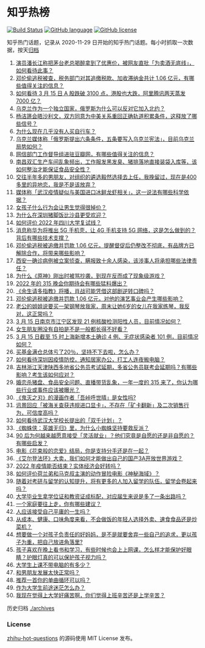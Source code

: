 # 知乎热榜
[![Build Status](https://github.com/ToWeLong/zhihu-hot-questions/workflows/CI/badge.svg)](https://github.com/ToWeLong/zhihu-hot-questions/actions)
[![GitHub language](https://img.shields.io/badge/language-golang-orange.svg)](https://golang.org/)
[![GitHub license](https://img.shields.io/github/license/ToWeLong/zhihu-hot-questions)](https://github.com/ToWeLong/zhihu-hot-questions/blob/main/LICENSE)

知乎热门话题，记录从 2020-11-29 日开始的知乎热门话题。每小时抓取一次数据，按天[归档](./archives)

<!-- BEGIN -->

1. [演员潘长江称把茅台老总喝醉拿到了优惠价，被网友直批「为卖酒无底线」，如何看待此事？](https://www.zhihu.com/question/521931029)
1. [邓伦偷逃税被查，税务部门对其追缴税款、加收滞纳金共计 1.06 亿元，有哪些值得关注的信息？](https://www.zhihu.com/question/522079482)
1. [如何看待 3 月 15 日 A 股跌破 3100 点，港股也大跌，阿里腾讯两天蒸发 7000 亿？](https://www.zhihu.com/question/522065616)
1. [乌克兰作为一个独立国家，俄罗斯为什么可以反对它加入北约？](https://www.zhihu.com/question/518530620)
1. [杨洁篪会晤沙利文，双方同意为中美关系重回正确轨道积累条件，这释放了哪些信号？](https://www.zhihu.com/question/522033924)
1. [为什么现在几乎没有人买自行车？](https://www.zhihu.com/question/392132198)
1. [乌克兰媒体称「俄罗斯提出六条条件，五条要写入乌克兰宪法」，目前乌克兰局势如何？](https://www.zhihu.com/question/521886190)
1. [网信部门工作督导组进驻豆瓣网，有哪些值得关注的信息？](https://www.zhihu.com/question/522067323)
1. [南昌双汇生产车间乱象频出，工作服发黑发臭、猪排落地直接装袋入库等，该如何整治才能保证食品安全性？](https://www.zhihu.com/question/522006258)
1. [交往半年多的男朋友，对组织的遴选毅然选择去上任，我挽留过，现在是400多里的异地恋，我是不是该放弃？](https://www.zhihu.com/question/521631414)
1. [媒体称「武汉疫情疑似与美国进口冰鲜龙虾相关」，这一说法有哪些科学依据？](https://www.zhihu.com/question/522046230)
1. [女孩子什么行为会让男生觉得很掉价？](https://www.zhihu.com/question/413138711)
1. [为什么在深圳猪脚饭比沙县更受欢迎？](https://www.zhihu.com/question/521268022)
1. [如何评价 2022 年四川大学复试线？](https://www.zhihu.com/question/521896267)
1. [消息称华为将推出 5G 手机壳，让 4G 手机支持 5G 网络，这是怎么做到的？背后有哪些技术支撑？](https://www.zhihu.com/question/521696905)
1. [邓伦偷逃税被追缴并罚款 1.06 亿元，提醒督促后仍整改不彻底，有品牌方已解除合作，将带来哪些影响？](https://www.zhihu.com/question/522079749)
1. [西安一确诊病例被立案侦查，瞒报致十余人感染，该涉事人将承担哪些法律责任？](https://www.zhihu.com/question/522004603)
1. [为什么《原神》刚出时被骂抄袭，到现在反而成了现象级游戏？](https://www.zhihu.com/question/521256560)
1. [2022 年的 315 晚会你期待会有哪些猛料爆出？](https://www.zhihu.com/question/520408212)
1. [《余生请多指教》将播，肖战可能凭借这部剧逆转口碑吗？](https://www.zhihu.com/question/521825593)
1. [邓伦偷逃税被追缴并罚款 1.06 亿元，对他的演艺事业会产生哪些影响？](https://www.zhihu.com/question/522080720)
1. [老公的姐姐说要买一架钢琴放我家，周末让她6岁的女儿在我家练琴，我反对，这正常吗？](https://www.zhihu.com/question/427408039)
1. [3 月 15 日南京市江宁区发现 21 例核酸检测阳性人员，目前情况如何？](https://www.zhihu.com/question/522031103)
1. [女生朋友圈没有自拍是不是一般都长得不好看？](https://www.zhihu.com/question/344700243)
1. [3 月 15 日截至 15 时上海新增本土确诊 4 例、无症状感染者 101 例，目前情况如何？](https://www.zhihu.com/question/522068199)
1. [买基金满仓总体亏了20％，坚持不下去啦，怎么办？](https://www.zhihu.com/question/513723494)
1. [如何看待深圳因疫情防控，通知居家办公，打工人连夜搬电脑？](https://www.zhihu.com/question/521863360)
1. [吉林浙江天津陕西多地省公务员考试延期，多省公务员联考会延期吗？有哪些影响？考生该如何应对？](https://www.zhihu.com/question/518735903)
1. [婚恋杀猪盘、食品安全问题、直播带货乱象，一年一度的 315 来了，你认为哪些行业或事件应该被曝光？](https://www.zhihu.com/question/522026116)
1. [《鬼灭之刃》的漫画作者「吾峠呼世晴」是女性吗?](https://www.zhihu.com/question/356241570)
1. [讯景回应「被海关查获违规进口显卡」，不存在「矿卡翻新」及二次销售行为，可信度高吗？](https://www.zhihu.com/question/521999208)
1. [如何看待武汉大学校长提出的「双千计划」？](https://www.zhihu.com/question/521139041)
1. [《蜘蛛侠：英雄无归》里，为什么小蜘蛛坚持要救反派？](https://www.zhihu.com/question/521851895)
1. [90 后为何越来越愿意接受「灵活就业」？他们究竟是自愿的还是非自愿的？有哪些启发？](https://www.zhihu.com/question/521995277)
1. [电影《花束般的恋爱》结局，你是支持分手还是在一起？](https://www.zhihu.com/question/518681790)
1. [《艾尔登法环》大卖，我们如何才能做出自己的国产3A开放世界游戏？](https://www.zhihu.com/question/520817176)
1. [2022 年疫情能否结束？实体经济会好转吗？](https://www.zhihu.com/question/511334789)
1. [如何评价荷兰弟和马克叔主演的动作冒险电影《神秘海域》？](https://www.zhihu.com/question/494770327)
1. [随着对考研与留学的认知提升，将有更多的人加入留学的队伍，留学会卷起来吗？](https://www.zhihu.com/question/520866138)
1. [大学毕业生拿学位证和教资证成标配，对应届生来说是多了一条出路吗？](https://www.zhihu.com/question/521566156)
1. [一个家庭要往上走，你有哪些建议？](https://www.zhihu.com/question/519747069)
1. [人应该接受自己平庸的一生吗？](https://www.zhihu.com/question/521752115)
1. [从成本、健康、口味角度来看，不会做饭的年轻人选择外卖、速食食品还是炒菜机？](https://www.zhihu.com/question/521918380)
1. [想要做一个对孩子负责任的好妈妈，是不是就要舍弃一些自己的追求，更以孩子为重，把自己放进角落里?](https://www.zhihu.com/question/512249613)
1. [孩子喜欢在晚上看书和学习，有些时候也会上上网课，怎么样才能保护好眼睛？护眼灯真的可以保护孩子视力吗？](https://www.zhihu.com/question/521856947)
1. [大学生上课不带电脑的有多少？](https://www.zhihu.com/question/520640298)
1. [和男朋友发展太快正常吗？](https://www.zhihu.com/question/521986178)
1. [推荐一首你的单曲循环可以吗？](https://www.zhihu.com/question/521882973)
1. [作为大学生前途迷茫怎么办？](https://www.zhihu.com/question/521997797)
1. [我现在觉得上大学好痛苦啊，你们觉得上班辛苦还是上学辛苦？](https://www.zhihu.com/question/521684561)

<!-- END -->

历史归档 [./archives](./archives)


### License
[zhihu-hot-questions](https://github.com/towelong/zhihu-hot-questions) 的源码使用 MIT License 发布。